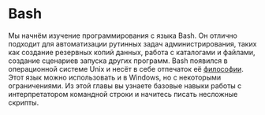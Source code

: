# Bash

Мы начнём изучение программирования с языка Bash. Он отлично подходит для автоматизации рутинных задач администрирования, таких как создание резервных копий данных, работа с каталогами и файлами, создание сценариев запуска других программ. Bash появился в операционной системе Unix и несёт в себе отпечаток её [философии](https://ru.wikipedia.org/wiki/Философия_Unix). Этот язык можно использовать и в Windows, но с некоторыми ограничениями. Из этой главы вы узнаете базовые навыки работы с интерпретатором командной строки и начитесь писать несложные скрипты.